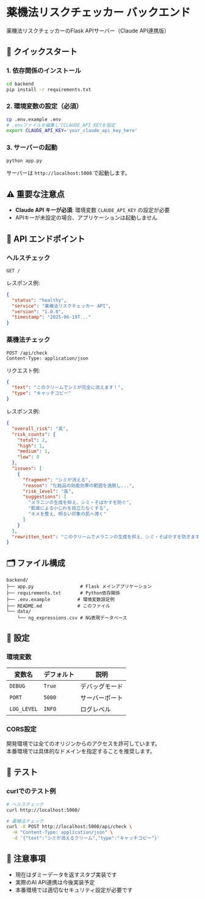 # 薬機法リスクチェッカー バックエンド

薬機法リスクチェッカーのFlask APIサーバー（Claude API連携版）

## 🚀 クイックスタート

### 1. 依存関係のインストール
```bash
cd backend
pip install -r requirements.txt
```

### 2. 環境変数の設定（必須）
```bash
cp .env.example .env
# .envファイルを編集してCLAUDE_API_KEYを設定
export CLAUDE_API_KEY='your_claude_api_key_here'
```

### 3. サーバーの起動
```bash
python app.py
```

サーバーは `http://localhost:5000` で起動します。

## ⚠️ 重要な注意点

- **Claude API キーが必須**: 環境変数 `CLAUDE_API_KEY` の設定が必要
- APIキーが未設定の場合、アプリケーションは起動しません

## 📡 API エンドポイント

### ヘルスチェック
```
GET /
```

レスポンス例:
```json
{
  "status": "healthy",
  "service": "薬機法リスクチェッカー API",
  "version": "1.0.0",
  "timestamp": "2025-06-19T..."
}
```

### 薬機法チェック
```
POST /api/check
Content-Type: application/json
```

リクエスト例:
```json
{
  "text": "このクリームでシミが完全に消えます！",
  "type": "キャッチコピー"
}
```

レスポンス例:
```json
{
  "overall_risk": "高",
  "risk_counts": {
    "total": 2,
    "high": 1,
    "medium": 1,
    "low": 0
  },
  "issues": [
    {
      "fragment": "シミが消える",
      "reason": "化粧品の効能効果の範囲を逸脱し...",
      "risk_level": "高",
      "suggestions": [
        "メラニンの生成を抑え、シミ・そばかすを防ぐ",
        "乾燥による小じわを目立たなくする",
        "キメを整え、明るい印象の肌へ導く"
      ]
    }
  ],
  "rewritten_text": "このクリームでメラニンの生成を抑え、シミ・そばかすを防ぎます！"
}
```

## 🗂️ ファイル構成

```
backend/
├── app.py                 # Flask メインアプリケーション
├── requirements.txt       # Python依存関係
├── .env.example          # 環境変数設定例
├── README.md             # このファイル
└── data/
    └── ng_expressions.csv # NG表現データベース
```

## 🔧 設定

### 環境変数

| 変数名 | デフォルト | 説明 |
|--------|-----------|------|
| `DEBUG` | `True` | デバッグモード |
| `PORT` | `5000` | サーバーポート |
| `LOG_LEVEL` | `INFO` | ログレベル |

### CORS設定

開発環境では全てのオリジンからのアクセスを許可しています。  
本番環境では具体的なドメインを指定することを推奨します。

## 🧪 テスト

### curlでのテスト例
```bash
# ヘルスチェック
curl http://localhost:5000/

# 薬機法チェック
curl -X POST http://localhost:5000/api/check \
  -H "Content-Type: application/json" \
  -d '{"text":"シミが消えるクリーム","type":"キャッチコピー"}'
```

## 📝 注意事項

- 現在はダミーデータを返すスタブ実装です
- 実際のAI API連携は今後実装予定
- 本番環境では適切なセキュリティ設定が必要です